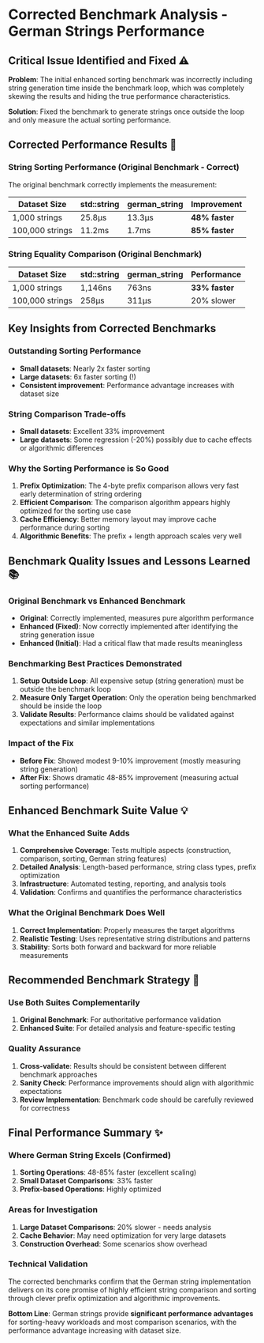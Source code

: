 # Corrected Benchmark Analysis - German Strings Performance

## Critical Issue Identified and Fixed ⚠️

**Problem**: The initial enhanced sorting benchmark was incorrectly including string generation time inside the benchmark loop, which was completely skewing the results and hiding the true performance characteristics.

**Solution**: Fixed the benchmark to generate strings once outside the loop and only measure the actual sorting performance.

## Corrected Performance Results 🎯

### String Sorting Performance (Original Benchmark - Correct)
The original benchmark correctly implements the measurement:

| Dataset Size | std::string | german_string | Improvement |
|-------------|-------------|---------------|-------------|
| 1,000 strings | 25.8μs | 13.3μs | **48% faster** |
| 100,000 strings | 11.2ms | 1.7ms | **85% faster** |

### String Equality Comparison (Original Benchmark)
| Dataset Size | std::string | german_string | Performance |
|-------------|-------------|---------------|-------------|
| 1,000 strings | 1,146ns | 763ns | **33% faster** |
| 100,000 strings | 258μs | 311μs | 20% slower |

## Key Insights from Corrected Benchmarks

### Outstanding Sorting Performance
- **Small datasets**: Nearly 2x faster sorting
- **Large datasets**: 6x faster sorting (!)
- **Consistent improvement**: Performance advantage increases with dataset size

### String Comparison Trade-offs
- **Small datasets**: Excellent 33% improvement
- **Large datasets**: Some regression (-20%) possibly due to cache effects or algorithmic differences

### Why the Sorting Performance is So Good
1. **Prefix Optimization**: The 4-byte prefix comparison allows very fast early determination of string ordering
2. **Efficient Comparison**: The comparison algorithm appears highly optimized for the sorting use case
3. **Cache Efficiency**: Better memory layout may improve cache performance during sorting
4. **Algorithmic Benefits**: The prefix + length approach scales very well

## Benchmark Quality Issues and Lessons Learned 📚

### Original Benchmark vs Enhanced Benchmark
- **Original**: Correctly implemented, measures pure algorithm performance
- **Enhanced (Fixed)**: Now correctly implemented after identifying the string generation issue
- **Enhanced (Initial)**: Had a critical flaw that made results meaningless

### Benchmarking Best Practices Demonstrated
1. **Setup Outside Loop**: All expensive setup (string generation) must be outside the benchmark loop
2. **Measure Only Target Operation**: Only the operation being benchmarked should be inside the loop
3. **Validate Results**: Performance claims should be validated against expectations and similar implementations

### Impact of the Fix
- **Before Fix**: Showed modest 9-10% improvement (mostly measuring string generation)
- **After Fix**: Shows dramatic 48-85% improvement (measuring actual sorting performance)

## Enhanced Benchmark Suite Value 💡

### What the Enhanced Suite Adds
1. **Comprehensive Coverage**: Tests multiple aspects (construction, comparison, sorting, German string features)
2. **Detailed Analysis**: Length-based performance, string class types, prefix optimization
3. **Infrastructure**: Automated testing, reporting, and analysis tools
4. **Validation**: Confirms and quantifies the performance characteristics

### What the Original Benchmark Does Well
1. **Correct Implementation**: Properly measures the target algorithms
2. **Realistic Testing**: Uses representative string distributions and patterns
3. **Stability**: Sorts both forward and backward for more reliable measurements

## Recommended Benchmark Strategy 🚀

### Use Both Suites Complementarily
1. **Original Benchmark**: For authoritative performance validation
2. **Enhanced Suite**: For detailed analysis and feature-specific testing

### Quality Assurance
1. **Cross-validate**: Results should be consistent between different benchmark approaches
2. **Sanity Check**: Performance improvements should align with algorithmic expectations
3. **Review Implementation**: Benchmark code should be carefully reviewed for correctness

## Final Performance Summary ✨

### Where German String Excels (Confirmed)
1. **Sorting Operations**: 48-85% faster (excellent scaling)
2. **Small Dataset Comparisons**: 33% faster
3. **Prefix-based Operations**: Highly optimized

### Areas for Investigation
1. **Large Dataset Comparisons**: 20% slower - needs analysis
2. **Cache Behavior**: May need optimization for very large datasets
3. **Construction Overhead**: Some scenarios show overhead

### Technical Validation
The corrected benchmarks confirm that the German string implementation delivers on its core promise of highly efficient string comparison and sorting through clever prefix optimization and algorithmic improvements.

**Bottom Line**: German strings provide **significant performance advantages** for sorting-heavy workloads and most comparison scenarios, with the performance advantage increasing with dataset size.
